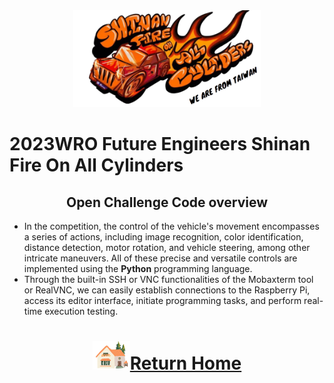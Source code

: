 <div align="center"><img src="../../../other/img/logo.png" width="300" alt=" logo"></div>

2023WRO Future Engineers Shinan Fire On All Cylinders  
====
## <div align="center">Open Challenge Code overview</div> 
- In the competition, the control of the vehicle's movement encompasses a series of actions, including image recognition, color identification, distance detection, motor rotation, and vehicle steering, among other intricate maneuvers. All of these precise and versatile controls are implemented using the __Python__ programming language.
- Through the built-in SSH or VNC functionalities of the Mobaxterm tool or RealVNC, we can easily establish connections to the Raspberry Pi, access its editor interface, initiate programming tasks, and perform real-time execution testing.



# <div align="center">![HOME](../../../other/img/Home.png)[Return Home](../../../)</div>  
